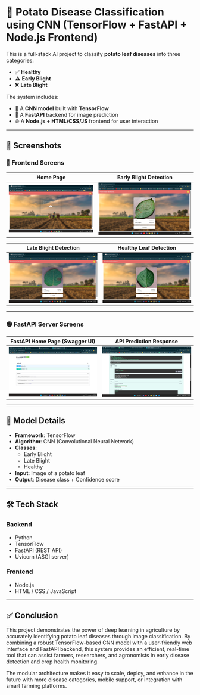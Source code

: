 # 🥔 Potato Disease Classification using CNN (TensorFlow + FastAPI + Node.js Frontend)

This is a full-stack AI project to classify **potato leaf diseases** into three categories:

- ✅ **Healthy**
- ⚠️ **Early Blight**
- ❌ **Late Blight**

The system includes:
- 🧠 A **CNN model** built with **TensorFlow**
- 🚀 A **FastAPI** backend for image prediction
- 🌐 A **Node.js + HTML/CSS/JS** frontend for user interaction

---

## 📸 Screenshots

### 🔷 Frontend Screens

| Home Page | Early Blight Detection |
|-----------|------------------------|
| ![Home Page](screenshots/home_page.png) | ![Early Blight](screenshots/early_blight.png) |

| Late Blight Detection | Healthy Leaf Detection |
|------------------------|------------------------|
| ![Late Blight](screenshots/late_blight.png) | ![Healthy](screenshots/healthy_blight.png) |

---

### 🟢 FastAPI Server Screens

| FastAPI Home Page (Swagger UI) | API Prediction Response |
|-------------------------------|--------------------------|
| ![FastAPI Home](screenshots/fastapi_home.png) | ![Prediction Result](screenshots/fastapi_prediction.png) |

---

## 🧠 Model Details

- **Framework**: TensorFlow
- **Algorithm**: CNN (Convolutional Neural Network)
- **Classes**:
  - Early Blight
  - Late Blight
  - Healthy
- **Input**: Image of a potato leaf
- **Output**: Disease class + Confidence score

---

## 🛠 Tech Stack

### Backend
- Python
- TensorFlow
- FastAPI (REST API)
- Uvicorn (ASGI server)

### Frontend
- Node.js
- HTML / CSS / JavaScript

---

## ✅ Conclusion

This project demonstrates the power of deep learning in agriculture by accurately identifying potato leaf diseases through image classification. By combining a robust TensorFlow-based CNN model with a user-friendly web interface and FastAPI backend, this system provides an efficient, real-time tool that can assist farmers, researchers, and agronomists in early disease detection and crop health monitoring.

The modular architecture makes it easy to scale, deploy, and enhance in the future with more disease categories, mobile support, or integration with smart farming platforms.



